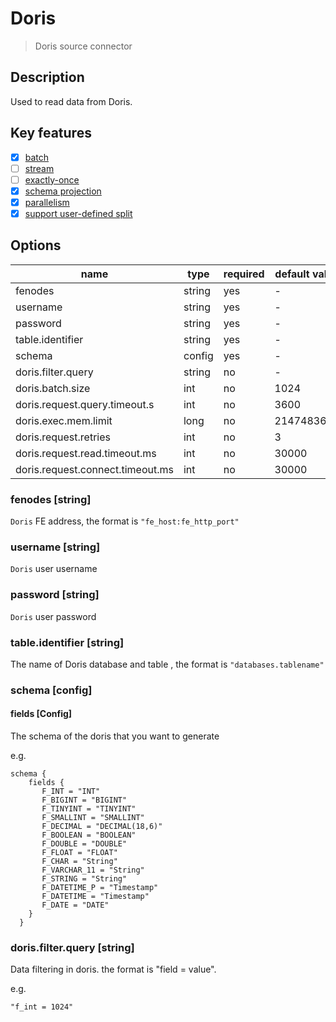 # Doris

> Doris source connector

## Description

Used to read data from Doris.

## Key features

- [x] [batch](../../concept/connector-v2-features.md)
- [ ] [stream](../../concept/connector-v2-features.md)
- [ ] [exactly-once](../../concept/connector-v2-features.md)
- [x] [schema projection](../../concept/connector-v2-features.md)
- [x] [parallelism](../../concept/connector-v2-features.md)
- [x] [support user-defined split](../../concept/connector-v2-features.md)

## Options

|               name               |  type  | required | default value |
|----------------------------------|--------|----------|---------------|
| fenodes                          | string | yes      | -             |
| username                         | string | yes      | -             |
| password                         | string | yes      | -             |
| table.identifier                 | string | yes      | -             |
| schema                           | config | yes      | -             |
| doris.filter.query               | string | no       | -             |
| doris.batch.size                 | int    | no       | 1024          |
| doris.request.query.timeout.s    | int    | no       | 3600          |
| doris.exec.mem.limit             | long   | no       | 2147483648    |
| doris.request.retries            | int    | no       | 3             |
| doris.request.read.timeout.ms    | int    | no       | 30000         |
| doris.request.connect.timeout.ms | int    | no       | 30000         |

### fenodes [string]

`Doris` FE address, the format is `"fe_host:fe_http_port"`

### username [string]

`Doris` user username

### password [string]

`Doris` user password

### table.identifier [string]

The name of Doris database and table , the format is `"databases.tablename"`

### schema [config]

#### fields [Config]

The schema of the doris that you want to generate

e.g.

```
schema {
    fields {
       F_INT = "INT"
       F_BIGINT = "BIGINT"
       F_TINYINT = "TINYINT"
       F_SMALLINT = "SMALLINT"
       F_DECIMAL = "DECIMAL(18,6)"
       F_BOOLEAN = "BOOLEAN"
       F_DOUBLE = "DOUBLE"
       F_FLOAT = "FLOAT"
       F_CHAR = "String"
       F_VARCHAR_11 = "String"
       F_STRING = "String"
       F_DATETIME_P = "Timestamp"
       F_DATETIME = "Timestamp"
       F_DATE = "DATE" 
    }
  }
```

### doris.filter.query [string]

Data filtering in doris. the format is "field = value".

e.g.

```
"f_int = 1024"
```

